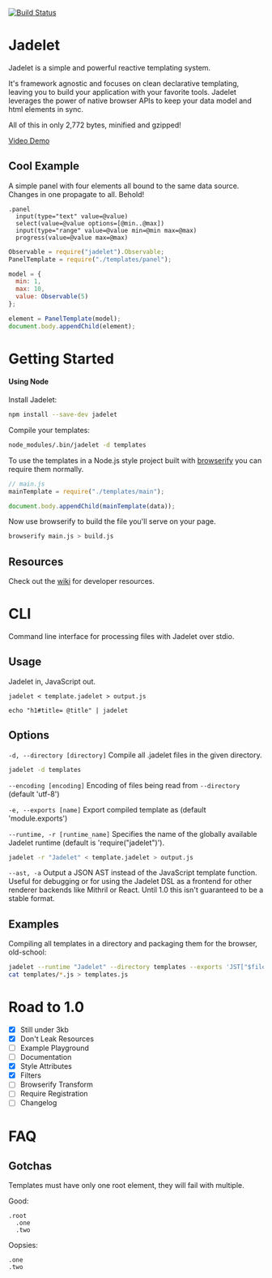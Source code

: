 [![Build Status](https://travis-ci.org/STRd6/jadelet.svg)](https://travis-ci.org/STRd6/jadelet)

Jadelet
=======

Jadelet is a simple and powerful reactive templating system.

It's framework agnostic and focuses on clean declarative templating, leaving you to build your application with your favorite tools. Jadelet leverages the power of native browser APIs to keep your data model and html elements in sync.

All of this in only 2,772 bytes, minified and gzipped!

[Video Demo](http://blog.fogcreek.com/reactive-templating-demo-with-hamlet-tech-talk/)

Cool Example
------------

A simple panel with four elements all bound to the same data source. Changes in one propagate to all. Behold!

```jade
.panel
  input(type="text" value=@value)
  select(value=@value options=[@min..@max])
  input(type="range" value=@value min=@min max=@max)
  progress(value=@value max=@max)
```

```javascript
Observable = require("jadelet").Observable;
PanelTemplate = require("./templates/panel");

model = {
  min: 1,
  max: 10,
  value: Observable(5)
};

element = PanelTemplate(model);
document.body.appendChild(element);
```

Getting Started
===============

#### Using Node

Install Jadelet:

```bash
npm install --save-dev jadelet
```

Compile your templates:

```bash
node_modules/.bin/jadelet -d templates
```

To use the templates in a Node.js style project built with [browserify](https://github.com/substack/node-browserify) you can require them normally.

```javascript
// main.js
mainTemplate = require("./templates/main");

document.body.appendChild(mainTemplate(data));
```

Now use browserify to build the file you'll serve on your page.

```bash
browserify main.js > build.js
```

Resources
---------

Check out the [wiki](https://github.com/STRd6/jadelet/wiki/Development-Resources) for developer resources.

CLI
===

Command line interface for processing files with Jadelet over stdio.

Usage
-----

Jadelet in, JavaScript out.

    jadelet < template.jadelet > output.js

    echo "h1#title= @title" | jadelet

Options
-------

`-d, --directory [directory]` Compile all .jadelet files in the given directory.

```bash
jadelet -d templates
```

`--encoding [encoding]` Encoding of files being read from `--directory` (default 'utf-8')

`-e, --exports [name]` Export compiled template as (default 'module.exports')

`--runtime, -r [runtime_name]` Specifies the name of the globally available Jadelet runtime (default is 'require("jadelet")').

```bash
jadelet -r "Jadelet" < template.jadelet > output.js
```

`--ast, -a` Output a JSON AST instead of the JavaScript template function. Useful for debugging or for using the Jadelet DSL as a frontend for other renderer backends like Mithril or React. Until 1.0 this isn't guaranteed to be a stable format.

Examples
--------

Compiling all templates in a directory and packaging them for the browser, old-school:

```bash
jadelet --runtime "Jadelet" --directory templates --exports 'JST["$file"]'
cat templates/*.js > templates.js
```

Road to 1.0
===========

- [x] Still under 3kb
- [x] Don't Leak Resources
- [ ] Example Playground
- [ ] Documentation
- [x] Style Attributes
- [x] Filters
- [ ] Browserify Transform
- [ ] Require Registration
- [ ] Changelog

FAQ
===

Gotchas
-------

Templates must have only one root element, they will fail with multiple.

Good:

```jade
.root
  .one
  .two
```

Oopsies:

```jade
.one
.two
```

